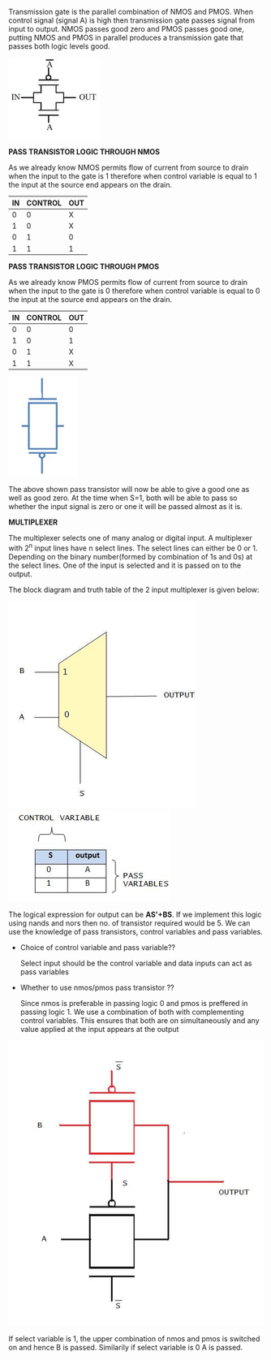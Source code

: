 Transmission gate is the parallel combination of NMOS and PMOS. When control signal (signal A) is high then transmission gate passes signal from input to output. NMOS passes good zero and PMOS passes good one, putting NMOS and PMOS in parallel produces a transmission gate that passes both logic levels good.

<img src="images/passIntro1.jpg">

**PASS TRANSISTOR LOGIC THROUGH NMOS**

As we already know NMOS permits flow of current from source to drain when the input to the gate is 1 therefore when control variable is equal to 1 the input at the source end appears on the drain.

|IN |	CONTROL |	OUT|
|---|---------|----|
|0  |	0       |	X  |
|1 	| 0 	    | X  |
|0 	| 1 	    | 0  |
|1 	| 1       |	1  |

**PASS TRANSISTOR LOGIC THROUGH PMOS**

As we already know PMOS permits flow of current from source to drain when the input to the gate is 0 therefore when control variable is equal to 0 the input at the source end appears on the drain.

|IN | CONTROL |	OUT |
|---|---------|-----|
|0 	|   0     | 0   | 
|1  | 	0     |	1   |
|0 	|   1     | X   |
|1 	|   1     | X   |

<img src="images/ps3.jpg">

The above shown pass transistor will now be able to give a good one as well as good zero. At the time when S=1, both will be able to pass so whether the input signal is zero or one it will be passed almost as it is.

**MULTIPLEXER**

The multiplexer selects one of many analog or digital input. A multiplexer with 2<sup>n</sup> input lines have n select lines. The select lines can either be 0 or 1. Depending on the binary number(formed by combination of 1s and 0s) at the select lines. One of the input is selected and it is passed on to the output.

The block diagram and truth table of the 2 input multiplexer is given below:

<img src="images/symb_2_mux.jpg">

<img src="images/truth_table_2mux.jpg">

The logical expression for output can be **AS'+BS**. If we implement this logic using nands and nors then no. of transistor required would be 5. We can use the knowledge of pass transistors, control variables and pass variables.

 - Choice of control variable and pass variable??
 
    Select input should be the control variable and data inputs can act as pass variables

 - Whether to use nmos/pmos pass transistor ??

    Since nmos is preferable in passing logic 0 and pmos is preffered in passing logic 1. We use a combination of both with complementing control variables. This ensures that both are on simultaneously and any value applied at the input appears at the output

<img src="images/pass_transistor_s1.jpg">

If select variable is 1, the upper combination of nmos and pmos is switched on and hence B is passed. Similarily if select variable is 0 A is passed.

